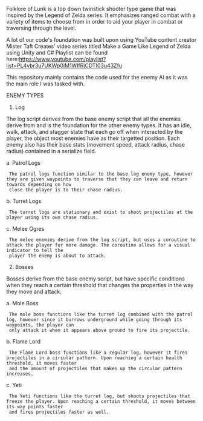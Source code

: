 Folklore of Lunk is a top down twinstick shooter type game that was inspired by the Legend of Zelda series. It emphasizes ranged combat with a variety of items to choose from in order to aid your player in combat or traversing through the level.

A lot of our code's foundation was built upon using YouTube content creator Mister Taft Creates' video series titled Make a Game Like Legend of Zelda using Unity and C#
Playlist can be found here:https://www.youtube.com/playlist?list=PL4vbr3u7UKWp0iM1WIfRjCDTI03u43Zfu

This repository mainly contains the code used for the enemy AI as it was the main role I was tasked with.


ENEMY TYPES

1. Log

The log script derives from the base enemy script that all the enemies derive from and is the foundation for the other enemy types. It has an idle, walk, attack, and stagger state that each go off when interacted by the player, the object most enemies have as their targetted position. Each enemy also has their base stats (movement speed, attack radius, chase radius) contained in a serialize field.

   a. Patrol Logs
  
     The patrol logs function similar to the base log enemy type, however they are given waypoints to traverse that they can leave and return towards depending on how 
     close the player is to their chase radius. 
     
  b. Turret Logs
  
     The turret logs are stationary and exist to shoot projectiles at the player using its own chase radius. 
     
  c. Melee Ogres
  
     The melee enemies derive from the log script, but uses a coroutine to attack the player for more damage. The coroutine allows for a visual indicator to tell the      
     player the enemy is about to attack.
     
2. Bosses

Bosses derive from the base enemy script, but have specific conditions when they reach a certain threshold that changes the properties in the way they move and attack.

   a. Mole Boss
  
     The mole boss functions like the turret log combined with the patrol log, however since it burrows underground while going through its waypoints, the player can 
     only attack it when it appears above ground to fire its projectile.

  b. Flame Lord
  
     The Flame Lord boss functions like a regular log, however it fires projectiles in a circular pattern. Upon reaching a certain health threshold, it moves faster 
     and the amount of projectiles that makes up the circular pattern increases.
     
  c. Yeti
  
     The Yeti functions like the turret log, but shoots projectiles that freeze the player. Upon reaching a certain threshold, it moves between its way points faster 
     and fires projectiles faster as well.
